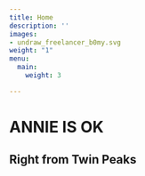 ```yaml
---
title: Home
description: ''
images:
- undraw_freelancer_b0my.svg
weight: "1"
menu:
  main:
    weight: 3

---
```

# ANNIE IS OK
## Right from Twin Peaks